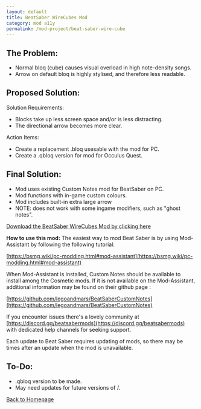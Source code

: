 ```yaml
---
layout: default
title: BeatSaber WireCubes Mod
category: mod a11y
permalink: /mod-project/beat-saber-wire-cube
---
```


## The Problem:
<ul><li>Normal bloq (cube) causes visual overload in high note-density songs.</li>
<li>Arrow on default bloq is highly stylised, and therefore less readable.</li></ul>

## Proposed Solution:
Solution Requirements:
<ul><li>Blocks take up less screen space and/or is less distracting.</li>
<li>The directional arrow becomes more clear.</li></ul>

Action Items:
<ul><li>Create a replacement .bloq usesable with the <Custom Notes> mod for PC.</li>
  <li>Create a .qbloq version for <Qosmetics> mod for Occulus Quest.</li></ul>

## Final Solution:
<ul><li>Mod uses existing Custom Notes mod for BeatSaber on PC.</li>
<li>Mod functions with in-game custom colours.</li>
<li>Mod includes built-in extra large arrow</li>
<li>NOTE: does not work with some ingame modifiers, such as "ghost notes".</li></ul>

[Download the BeatSaber WireCubes Mod by clicking here](https://github.com/Uriel1339/ModA11y/raw/cc9db171d835a72f629cebb05158cdda86a1a158/WirecrossBloq.bloq)

**How to use this mod:**
The easiest way to mod Beat Saber is by using Mod-Assistant by following the following tutorial:

[https://bsmg.wiki/pc-modding.html#mod-assistant](https://bsmg.wiki/pc-modding.html#mod-assistant)

When Mod-Assistant is installed, Custom Notes should be available to install among the Cosmetic mods. If it is not available on the Mod-Assistant, additional information may be found on their github page : 

[https://github.com/legoandmars/BeatSaberCustomNotes](https://github.com/legoandmars/BeatSaberCustomNotes)

If you encounter issues there's a lovely community at [https://discord.gg/beatsabermods](https://discord.gg/beatsabermods) with dedicated help channels for seeking support.

Each update to Beat Saber requires updating of mods, so there may be times after an update when the mod is unavailable. 
  
## To-Do:
<ul><li>.qbloq version to be made.</li>
<li>May need updates for future versions of <Custom Notes>/<Qosmetics>.</li></ul>

[Back to Homepage](https://www.moda11y.com)
